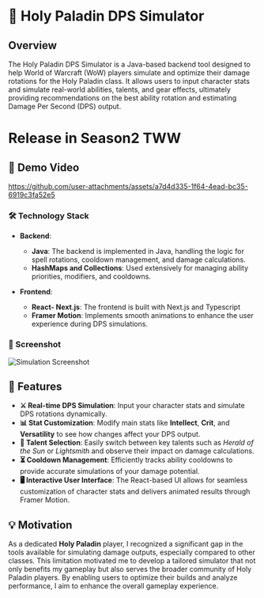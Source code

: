 # 🌟 Holy Paladin DPS Simulator

## Overview
The Holy Paladin DPS Simulator is a Java-based backend tool designed to help World of Warcraft (WoW) players simulate and optimize their damage rotations for the Holy Paladin class. It allows users to input character stats and simulate real-world abilities, talents, and gear effects, ultimately providing recommendations on the best ability rotation and estimating Damage Per Second (DPS) output.

# Release in Season2 TWW

## 🎥 Demo Video

https://github.com/user-attachments/assets/a7d4d335-1f64-4ead-bc35-6919c3fa52e5



### 🛠 Technology Stack

- **Backend**: 
  - **Java**: The backend is implemented in Java, handling the logic for spell rotations, cooldown management, and damage calculations.
  - **HashMaps and Collections**: Used extensively for managing ability priorities, modifiers, and cooldowns.

- **Frontend**: 
  - **React- Next.js**: The frontend is built with Next.js and Typescript
  - **Framer Motion**: Implements smooth animations to enhance the user experience during DPS simulations.

### 📸 Screenshot

![Simulation Screenshot](https://github.com/user-attachments/assets/ebf7606b-088a-41e0-8f29-e41b180ae44e)

## 🌈 Features

- **⚔️ Real-time DPS Simulation**: Input your character stats and simulate DPS rotations dynamically.
- **📊 Stat Customization**: Modify main stats like **Intellect**, **Crit**, and **Versatility** to see how changes affect your DPS output.
- **🌟 Talent Selection**: Easily switch between key talents such as *Herald of the Sun* or *Lightsmith* and observe their impact on damage calculations.
- **⏳ Cooldown Management**: Efficiently tracks ability cooldowns to provide accurate simulations of your damage potential.
- **🖥️ Interactive User Interface**: The React-based UI allows for seamless customization of character stats and delivers animated results through Framer Motion.

## 💡 Motivation

As a dedicated **Holy Paladin** player, I recognized a significant gap in the tools available for simulating damage outputs, especially compared to other classes. This limitation motivated me to develop a tailored simulator that not only benefits my gameplay but also serves the broader community of Holy Paladin players. By enabling users to optimize their builds and analyze performance, I aim to enhance the overall gameplay experience.
